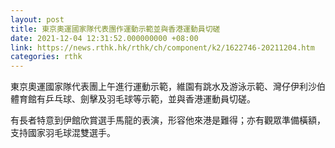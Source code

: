 ```yaml
---
layout: post
title: 東京奧運國家隊代表團作運動示範並與香港運動員切磋
date: 2021-12-04 12:31:52.000000000 +08:00
link: https://news.rthk.hk/rthk/ch/component/k2/1622746-20211204.htm
categories: rthk
---
```


東京奧運國家隊代表團上午進行運動示範，維園有跳水及游泳示範、灣仔伊利沙伯體育館有乒乓球、劍擊及羽毛球等示範，並與香港運動員切磋。

有長者特意到伊館欣賞選手馬龍的表演，形容他來港是難得；亦有觀眾準備橫額，支持國家羽毛球混雙選手。
